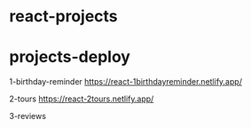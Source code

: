# react-projects
 
# projects-deploy

1-birthday-reminder
https://react-1birthdayreminder.netlify.app/

2-tours
https://react-2tours.netlify.app/

3-reviews
